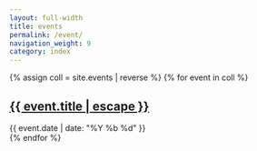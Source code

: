 ```yaml
---
layout: full-width
title: events
permalink: /event/
navigation_weight: 9
category: index
---
```


{% assign coll = site.events | reverse %}
{% for event in coll %}
<div class="Y{{ event.date | date: "%Y" }} M{{ event.date | date: "%m" }}">
	<h2><a class="post-link" href="{{ event.url | relative_url }}">{{ event.title | escape }}</a></h2>
	<span class="post-meta">{{ event.date | date: "%Y %b %d" }}</span>
</div>
{% endfor %}
